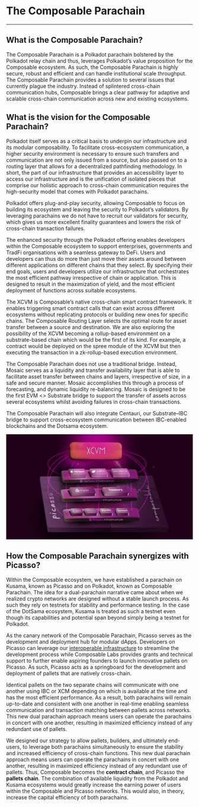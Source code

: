 # The Composable Parachain

---

## What is the Composable Parachain?

The Composable Parachain is a Polkadot parachain bolstered by the Polkadot relay chain and thus, leverages Polkadot’s value proposition for the Composable ecosystem. As such, the Composable Parachain is highly secure, robust and efficient and can handle institutional scale throughput. The Composable Parachain provides a solution to several issues that currently plague the industry. Instead of splintered cross-chain communication hubs, Composable brings a clear pathway for adaptive and scalable cross-chain communication across new and existing ecosystems. 


## What is the vision for the Composable Parachain?

Polkadot itself serves as a critical basis to underpin our infrastructure and its modular composability. To facilitate cross-ecosystem communication, a higher security environment is necessary to ensure such transfers and communication are not only issued from a source, but also passed on to a routing layer that allows for a decentralized pathfinding methodology. In short, the part of our infrastructure that provides an accessibility layer to access our infrastructure and is the unification of isolated pieces that comprise our holistic approach to cross-chain communication requires the high-security model that comes with Polkadot parachains.

Polkadot offers plug-and-play security, allowing Composable to focus on building its ecosystem and leaving the security to Polkadot’s validators. By leveraging parachains we do not have to recruit our validators for security, which gives us more excellent finality guarantees and lowers the risk of cross-chain transaction failures.

The enhanced security through the Polkadot offering enables developers within the Composable ecosystem to support enterprises, governments and TradFi organisations with a seamless gateway to DeFi. Users and developers can thus do more than just move their assets around between different applications on different chains that they select. By specifying their end goals, users and developers utilize our infrastructure that orchestrates the most efficient pathway irrespective of chain or application. This is designed to result in the maximization of yield, and the most efficient deployment of functions across suitable ecosystems.

The XCVM is Composable’s native cross-chain smart contract framework. It enables triggering smart contract calls that can exist across different ecosystems without replicating protocols or building new ones for specific chains. The Composable Routing Layer selects the optimal route for asset transfer between a source and destination.
We are also exploring the possibility of the XCVM becoming a rollup-based environment on a substrate-based chain which would be the first of its kind. For example, a contract would be deployed on the spree module of the XCVM but then executing the transaction in a zk-rollup-based execution environment.

The Composable Parachain does not use a traditional bridge. Instead, Mosaic serves as a liquidity and transfer availability layer that is able to facilitate asset transfer between chains and layers, irrespective of size, in a safe and secure manner. Mosaic accomplishes this through a process of forecasting, and dynamic liquidity re-balancing. Mosaic is designed to be the first EVM <> Substrate bridge to support the transfer of assets across several ecosystems whilst avoiding failures in cross-chain transactions. 

The Composable Parachain will also integrate Centauri, our Substrate–IBC bridge to support cross-ecosystem communication between IBC-enabled blockchains and the Dotsama ecosystem.


![composable_parachain_architecture](./composable-parachain-architecture.jpg)


## How the Composable Parachain synergizes with Picasso?

Within the Composable ecosystem, we have established a parachain on Kusama, known as Picasso and on Polkadot, known as Composable Parachain. The idea for a dual-parachain narrative came about when we realized crypto networks are designed without a stable launch process. As such they rely on testnets for stability and performance testing. In the case of the DotSama ecosystem, Kusama is treated as such a testnet even though its capabilities and potential span beyond simply being a testnet for Polkadot. 

As the canary network of the Composable Parachain, Picasso serves as the development and deployment hub for modular dApps. Developers on Picasso can leverage our [interoperable infrastructure](https://medium.com/composable-finance/understanding-composables-modularly-interoperable-infrastructure-e3986fa58d21) to streamline the development process while Composable Labs provides grants and technical support to further enable aspiring founders to launch innovative pallets on Picasso. As such, Picasso acts as a springboard for the development and deployment of pallets that are natively cross-chain. 

Identical pallets on the two separate chains will communicate with one another using IBC or XCM depending on which is available at the time and has the most efficient performance. As a result, both parachains will remain up-to-date and consistent with one another in real-time enabling seamless communication and transaction matching between pallets across networks. This new dual parachain approach means users can operate the parachains in concert with one another, resulting in maximized efficiency instead of any redundant use of pallets. 

We designed our strategy to allow pallets, builders, and ultimately end-users, to leverage both parachains simultaneously to ensure the stability and increased efficiency of cross-chain functions. This new dual parachain approach means users can operate the parachains in concert with one another, resulting in maximized efficiency instead of any redundant use of pallets. Thus, Composable becomes the **contract chain**, and Picasso the **pallets chain**.  The combination of available liquidity from the Polkadot and Kusama ecosystems would greatly increase the earning power of users within the Composable and Picasso networks. This would also, in theory, increase the capital efficiency of both parachains.